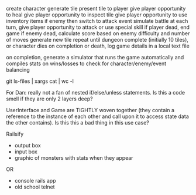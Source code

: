 
create character
generate tile
present tile to player
  give player opportunity to heal
  give player opportunity to inspect tile
  give player opportunity to use inventory items
  if enemy then switch to attack event
    simulate battle
      at each turn, give player opportunity to attack or use special skill
    if player dead, end game
    if enemy dead, calculate score based on enemy difficulty and number of moves
    generate new tile
  repeat until dungeon complete (initially 10 tiles), or character dies
on completion or death, log game details in a local text file

on completion, generate a simulator that runs the game automatically and compiles stats on wins/losses to check for character/enemy/event balancing



git ls-files | xargs cat | wc -l


For Dan:
  really not a fan of nested if/else/unless statements. Is this a code smell if they are only 2 layers deep?

  UserInterface and Game are TIGHTLY woven together (they contain a reference to the instance of each other and call upon it to access state data the other contains). Is this this a bad thing in this use case?



Railsify
  - output box
  - input box
  - graphic of monsters with stats when they appear

  OR

  - console rails app
  - old school telnet 